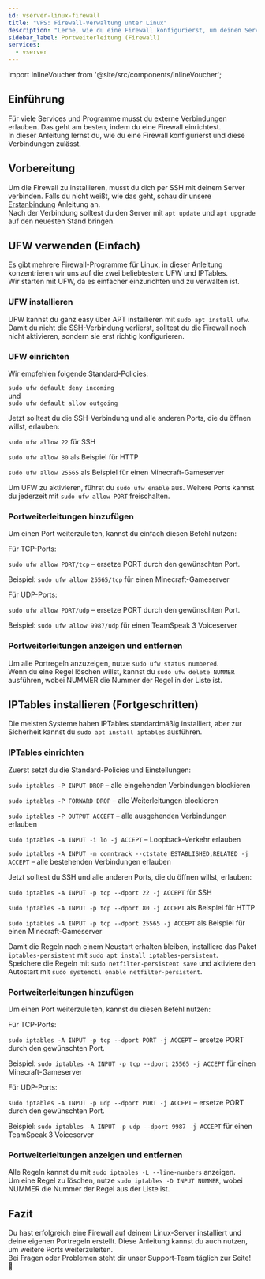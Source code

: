 ```yaml
---
id: vserver-linux-firewall
title: "VPS: Firewall-Verwaltung unter Linux"
description: "Lerne, wie du eine Firewall konfigurierst, um deinen Server abzusichern und notwendige externe Verbindungen zu erlauben → Jetzt mehr erfahren"
sidebar_label: Portweiterleitung (Firewall)
services:
  - vserver
---
```


import InlineVoucher from '@site/src/components/InlineVoucher';

## Einführung

Für viele Services und Programme musst du externe Verbindungen erlauben. Das geht am besten, indem du eine Firewall einrichtest.  
In dieser Anleitung lernst du, wie du eine Firewall konfigurierst und diese Verbindungen zulässt.

<InlineVoucher />

## Vorbereitung

Um die Firewall zu installieren, musst du dich per SSH mit deinem Server verbinden. Falls du nicht weißt, wie das geht, schau dir unsere [Erstanbindung](vserver-linux-ssh.md) Anleitung an.  
Nach der Verbindung solltest du den Server mit `apt update` und `apt upgrade` auf den neuesten Stand bringen.

## UFW verwenden (Einfach)

Es gibt mehrere Firewall-Programme für Linux, in dieser Anleitung konzentrieren wir uns auf die zwei beliebtesten: UFW und IPTables.  
Wir starten mit UFW, da es einfacher einzurichten und zu verwalten ist.

### UFW installieren

UFW kannst du ganz easy über APT installieren mit `sudo apt install ufw`.  
Damit du nicht die SSH-Verbindung verlierst, solltest du die Firewall noch nicht aktivieren, sondern sie erst richtig konfigurieren.

### UFW einrichten

Wir empfehlen folgende Standard-Policies:

`sudo ufw default deny incoming`  
und  
`sudo ufw default allow outgoing`

Jetzt solltest du die SSH-Verbindung und alle anderen Ports, die du öffnen willst, erlauben:

`sudo ufw allow 22` für SSH

`sudo ufw allow 80` als Beispiel für HTTP

`sudo ufw allow 25565` als Beispiel für einen Minecraft-Gameserver

Um UFW zu aktivieren, führst du `sudo ufw enable` aus. Weitere Ports kannst du jederzeit mit `sudo ufw allow PORT` freischalten.

### Portweiterleitungen hinzufügen

Um einen Port weiterzuleiten, kannst du einfach diesen Befehl nutzen:

Für TCP-Ports:

`sudo ufw allow PORT/tcp` – ersetze PORT durch den gewünschten Port.

Beispiel: `sudo ufw allow 25565/tcp` für einen Minecraft-Gameserver

Für UDP-Ports:

`sudo ufw allow PORT/udp` – ersetze PORT durch den gewünschten Port.

Beispiel: `sudo ufw allow 9987/udp` für einen TeamSpeak 3 Voiceserver

### Portweiterleitungen anzeigen und entfernen

Um alle Portregeln anzuzeigen, nutze `sudo ufw status numbered`.  
Wenn du eine Regel löschen willst, kannst du `sudo ufw delete NUMMER` ausführen, wobei NUMMER die Nummer der Regel in der Liste ist.

## IPTables installieren (Fortgeschritten)

Die meisten Systeme haben IPTables standardmäßig installiert, aber zur Sicherheit kannst du `sudo apt install iptables` ausführen.

### IPTables einrichten

Zuerst setzt du die Standard-Policies und Einstellungen:

`sudo iptables -P INPUT DROP` – alle eingehenden Verbindungen blockieren

`sudo iptables -P FORWARD DROP` – alle Weiterleitungen blockieren

`sudo iptables -P OUTPUT ACCEPT` – alle ausgehenden Verbindungen erlauben

`sudo iptables -A INPUT -i lo -j ACCEPT` – Loopback-Verkehr erlauben

`sudo iptables -A INPUT -m conntrack --ctstate ESTABLISHED,RELATED -j ACCEPT` – alle bestehenden Verbindungen erlauben

Jetzt solltest du SSH und alle anderen Ports, die du öffnen willst, erlauben:

`sudo iptables -A INPUT -p tcp --dport 22 -j ACCEPT` für SSH

`sudo iptables -A INPUT -p tcp --dport 80 -j ACCEPT` als Beispiel für HTTP

`sudo iptables -A INPUT -p tcp --dport 25565 -j ACCEPT` als Beispiel für einen Minecraft-Gameserver

Damit die Regeln nach einem Neustart erhalten bleiben, installiere das Paket `iptables-persistent` mit `sudo apt install iptables-persistent`.  
Speichere die Regeln mit `sudo netfilter-persistent save` und aktiviere den Autostart mit `sudo systemctl enable netfilter-persistent`.

### Portweiterleitungen hinzufügen

Um einen Port weiterzuleiten, kannst du diesen Befehl nutzen:

Für TCP-Ports:

`sudo iptables -A INPUT -p tcp --dport PORT -j ACCEPT` – ersetze PORT durch den gewünschten Port.

Beispiel: `sudo iptables -A INPUT -p tcp --dport 25565 -j ACCEPT` für einen Minecraft-Gameserver

Für UDP-Ports:

`sudo iptables -A INPUT -p udp --dport PORT -j ACCEPT` – ersetze PORT durch den gewünschten Port.

Beispiel: `sudo iptables -A INPUT -p udp --dport 9987 -j ACCEPT` für einen TeamSpeak 3 Voiceserver

### Portweiterleitungen anzeigen und entfernen

Alle Regeln kannst du mit `sudo iptables -L --line-numbers` anzeigen.  
Um eine Regel zu löschen, nutze `sudo iptables -D INPUT NUMMER`, wobei NUMMER die Nummer der Regel aus der Liste ist.

## Fazit

Du hast erfolgreich eine Firewall auf deinem Linux-Server installiert und deine eigenen Portregeln erstellt. Diese Anleitung kannst du auch nutzen, um weitere Ports weiterzuleiten.  
Bei Fragen oder Problemen steht dir unser Support-Team täglich zur Seite! 🙂

<InlineVoucher />